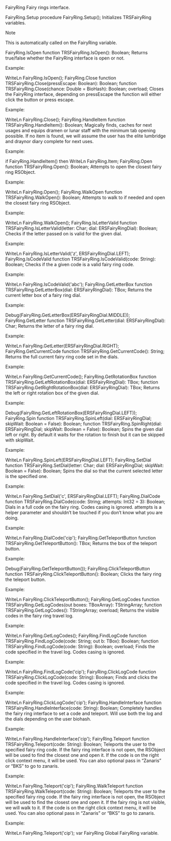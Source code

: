 FairyRing
Fairy rings interface.

FairyRing.Setup
procedure FairyRing.Setup();
Initializes TRSFairyRing variables.

Note

This is automatically called on the FairyRing variable.

FairyRing.IsOpen
function TRSFairyRing.IsOpen(): Boolean;
Returns true/false whether the FairyRing interface is open or not.

Example:

 WriteLn FairyRing.IsOpen();
FairyRing.Close
function TRSFairyRing.Close(pressEscape: Boolean): Boolean;
function TRSFairyRing.Close(chance: Double = BioHash): Boolean; overload;
Closes the FairyRing interface, depending on pressEscape the function will either click the button or press escape.

Example:

 WriteLn FairyRing.Close();
FairyRing.HandleItem
function TRSFairyRing.HandleItem(): Boolean;
Magically finds, caches for next usages and equips dramen or lunar staff with the minimum tab opening possible. If no item is found, we will assume the user has the elite lumbridge and draynor diary complete for next uses.

Example:

 if FairyRing.HandleItem() then
WriteLn FairyRing.Item;
FairyRing.Open
function TRSFairyRing.Open(): Boolean;
Attempts to open the closest fairy ring RSObject.

Example:

 WriteLn FairyRing.Open();
FairyRing.WalkOpen
function TRSFairyRing.WalkOpen(): Boolean;
Attempts to walk to if needed and open the closest fairy ring RSObject.

Example:

 WriteLn FairyRing.WalkOpen();
FairyRing.IsLetterValid
function TRSFairyRing.IsLetterValid(letter: Char; dial: ERSFairyRingDial): Boolean;
Checks if the letter passed on is valid for the given dial.

Example:

 WriteLn FairyRing.IsLetterValid('z', ERSFairyRingDial.LEFT);
FairyRing.IsCodeValid
function TRSFairyRing.IsCodeValid(code: String): Boolean;
Checks if the a given code is a valid fairy ring code.

Example:

 WriteLn FairyRing.IsCodeValid('abc');
FairyRing.GetLetterBox
function TRSFairyRing.GetLetterBox(dial: ERSFairyRingDial): TBox;
Returns the current letter box of a fairy ring dial.

Example:

 Debug(FairyRing.GetLetterBox(ERSFairyRingDial.MIDDLE));
FairyRing.GetLetter
function TRSFairyRing.GetLetter(dial: ERSFairyRingDial): Char;
Returns the letter of a fairy ring dial.

Example:

 WriteLn FairyRing.GetLetter(ERSFairyRingDial.RIGHT);
FairyRing.GetCurrentCode
function TRSFairyRing.GetCurrentCode(): String;
Returns the full current fairy ring code set in the dials.

Example:

 WriteLn FairyRing.GetCurrentCode();
FairyRing.GetRotationBox
function TRSFairyRing.GetLeftRotationBox(dial: ERSFairyRingDial): TBox;
function TRSFairyRing.GetRightRotationBox(dial: ERSFairyRingDial): TBox;
Returns the left or right rotation box of the given dial.

Example:

 Debug(FairyRing.GetLeftRotationBox(ERSFairyRingDial.LEFT));
FairyRing.Spin
function TRSFairyRing.SpinLeft(dial: ERSFairyRingDial; skipWait: Boolean = False): Boolean;
function TRSFairyRing.SpinRight(dial: ERSFairyRingDial; skipWait: Boolean = False): Boolean;
Spins the given dial left or right. By default it waits for the rotation to finish but it can be skipped with skipWait.

Example:

 WriteLn FairyRing.SpinLeft(ERSFairyRingDial.LEFT);
FairyRing.SetDial
function TRSFairyRing.SetDial(letter: Char; dial: ERSFairyRingDial; skipWait: Boolean = False): Boolean;
Spins the dial so that the current selected letter is the specified one.

Example:

 WriteLn FairyRing.SetDial('c', ERSFairyRingDial.LEFT);
FairyRing.DialCode
function TRSFairyRing.DialCode(code: String; attempts: Int32 = 3): Boolean;
Dials in a full code on the fairy ring. Codes casing is ignored. attempts is a helper parameter and shouldn’t be touched if you don’t know what you are doing.

Example:

 WriteLn FairyRing.DialCode('cip');
FairyRing.GetTeleportButton
function TRSFairyRing.GetTeleportButton(): TBox;
Returns the box of the teleport button.

Example:

 Debug(FairyRing.GetTeleportButton());
FairyRing.ClickTeleportButton
function TRSFairyRing.ClickTeleportButton(): Boolean;
Clicks the fairy ring the teleport button.

Example:

 WriteLn FairyRing.ClickTeleportButton();
FairyRing.GetLogCodes
function TRSFairyRing.GetLogCodes(out boxes: TBoxArray): TStringArray;
function TRSFairyRing.GetLogCodes(): TStringArray; overload;
Returns the visible codes in the fairy ring travel log.

Example:

 WriteLn FairyRing.GetLogCodes();
FairyRing.FindLogCode
function TRSFairyRing.FindLogCode(code: String; out b: TBox): Boolean;
function TRSFairyRing.FindLogCode(code: String): Boolean; overload;
Finds the code specified in the travel log. Codes casing is ignored.

Example:

 WriteLn FairyRing.FindLogCode('cip');
FairyRing.ClickLogCode
function TRSFairyRing.ClickLogCode(code: String): Boolean;
Finds and clicks the code specified in the travel log. Codes casing is ignored.

Example:

 WriteLn FairyRing.ClickLogCode('cip');
FairyRing.HandleInterface
function TRSFairyRing.HandleInterface(code: String): Boolean;
Completely handles the fairy ring interface to set a code and teleport. Will use both the log and the dials depending on the user biohash.

Example:

 WriteLn FairyRing.HandleInterface('cip');
FairyRing.Teleport
function TRSFairyRing.Teleport(code: String): Boolean;
Teleports the user to the specified fairy ring code. If the fairy ring interface is not open, the RSObject will be used to find the closest one and open it. If the code is on the right click context menu, it will be used. You can also optional pass in “Zanaris” or “BKS” to go to zanaris.

Example:

 WriteLn FairyRing.Teleport('cip');
FairyRing.WalkTeleport
function TRSFairyRing.WalkTeleport(code: String): Boolean;
Teleports the user to the specified fairy ring code. If the fairy ring interface is not open, the RSObject will be used to find the closest one and open it. If the fairy ring is not visible, we will walk to it. If the code is on the right click context menu, it will be used. You can also optional pass in “Zanaris” or “BKS” to go to zanaris.

Example:

 WriteLn FairyRing.Teleport('cip');
var FairyRing
Global FairyRing variable.
